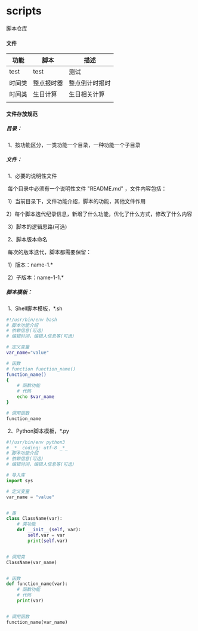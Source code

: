 # scripts
脚本仓库



#### 文件

| 功能   | 脚本       | 描述           |
| ------ | ---------- | -------------- |
| test   | test       | 测试           |
| 时间类 | 整点报时器 | 整点倒计时报时 |
| 时间类 | 生日计算   | 生日相关计算   |
|        |            |                |



#### 文件存放规范

##### 目录：

​	1、按功能区分，一类功能一个目录，一种功能一个子目录

##### 文件：

​	1、必要的说明性文件

​		每个目录中必须有一个说明性文件 "README.md" ，文件内容包括：

​		1）当前目录下，文件功能介绍，脚本的功能，其他文件作用

​		2）每个脚本迭代纪录信息，新增了什么功能，优化了什么方式，修改了什么内容

​		3）脚本的逻辑思路(可选)

​	2、脚本版本命名

​		每次的版本迭代，脚本都需要保留：

​		1）版本：name-1.*

​		2）子版本：name-1-1.*



##### 脚本模板：

​	1、Shell脚本模板，*.sh

```sh
#!/usr/bin/env bash
# 脚本功能介绍
# 依赖信息(可选)
# 编辑时间，编辑人信息等(可选)

# 定义变量
var_name="value"

# 函数
# function function_name()
function_name()
{
    # 函数功能
    # 代码
    echo $var_name
}

# 调用函数
function_name

```

​	2、Python脚本模板，*.py

```python
#!/usr/bin/env python3
# _*_ coding: utf-8 _*_
# 脚本功能介绍
# 依赖信息(可选)
# 编辑时间，编辑人信息等(可选)

# 导入库
import sys

# 定义变量
var_name = "value"


# 类
class ClassName(var):
	# 类功能
	def __init__(self, var):
		self.var = var
		print(self.var)


# 调用类
ClassName(var_name)


# 函数
def function_name(var):
	# 函数功能
	# 代码
	print(var)


# 调用函数
function_name(var_name)

```


